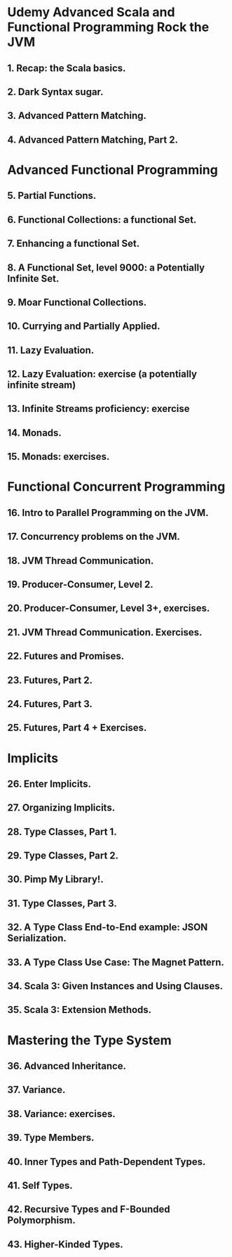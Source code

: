 # Udemy Advanced Scala and Functional Programming Rock the JVM

## 1. Recap: the Scala basics.

## 2. Dark Syntax sugar.

## 3. Advanced Pattern Matching.

## 4. Advanced Pattern Matching, Part 2.

# Advanced Functional Programming

## 5. Partial Functions.

## 6. Functional Collections: a functional Set.

## 7. Enhancing a functional Set.

## 8. A Functional Set, level 9000: a Potentially Infinite Set.

## 9. Moar Functional Collections.

## 10. Currying and Partially Applied.

## 11. Lazy Evaluation.

## 12. Lazy Evaluation: exercise (a potentially infinite stream)

## 13. Infinite Streams proficiency: exercise

## 14. Monads.

## 15. Monads: exercises.

# Functional Concurrent Programming

## 16. Intro to Parallel Programming on the JVM.

## 17. Concurrency problems on the JVM.

## 18. JVM Thread Communication.

## 19. Producer-Consumer, Level 2.

## 20. Producer-Consumer, Level 3+, exercises.

## 21. JVM Thread Communication. Exercises.
   
## 22. Futures and Promises.

## 23. Futures, Part 2.

## 24. Futures, Part 3.

## 25. Futures, Part 4 + Exercises.

# Implicits

## 26. Enter Implicits.

## 27. Organizing Implicits.

## 28. Type Classes, Part 1.

## 29. Type Classes, Part 2.

## 30. Pimp My Library!.

## 31. Type Classes, Part 3.

## 32. A Type Class End-to-End example: JSON Serialization.

## 33. A Type Class Use Case: The Magnet Pattern.

## 34. Scala 3: Given Instances and Using Clauses.

## 35. Scala 3: Extension Methods.

# Mastering the Type System

## 36. Advanced Inheritance.

## 37. Variance.

## 38. Variance: exercises.

## 39. Type Members.

## 40. Inner Types and Path-Dependent Types.

## 41. Self Types.

## 42. Recursive Types and F-Bounded Polymorphism.

## 43. Higher-Kinded Types.




